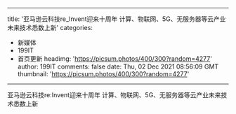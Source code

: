 
---
title: '亚马逊云科技re_Invent迎来十周年 计算、物联网、5G、无服务器等云产业未来技术悉数上新'
categories: 
 - 新媒体
 - 199IT
 - 首页更新
headimg: 'https://picsum.photos/400/300?random=4277'
author: 199IT
comments: false
date: Thu, 02 Dec 2021 08:56:09 GMT
thumbnail: 'https://picsum.photos/400/300?random=4277'
---

<div>   
亚马逊云科技re:Invent迎来十周年 计算、物联网、5G、无服务器等云产业未来技术悉数上新  
</div>
            